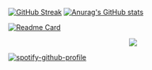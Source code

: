 [![GitHub Streak](https://streak-stats.demolab.com?user=talia-nappin&theme=gotham&hide_border=true)](https://git.io/streak-stats) [![Anurag's GitHub stats](https://github-readme-stats.vercel.app/api?username=talia-nappin&theme=gotham&hide_border=true)](https://github.com/anuraghazra/github-readme-stats)

[![Readme Card](https://github-readme-stats.vercel.app/api/pin/?username=talia-nappin&repo=viscord&theme=gotham&hide_border=true)](https://github.com/anuraghazra/github-readme-stats)

<p align="center">
  <a href="https://skillicons.dev">
    <img src="https://skillicons.dev/icons?i=flutter,react,py,v,vscode" />
  </a>
</p>

[![spotify-github-profile](https://spotify-github-profile.vercel.app/api/view?uid=31iklwguc5psndnqg2xyrkrsbnji&cover_image=false&theme=default&show_offline=false&background_color=0c1115&interchange=true&bar_color=27a98a&bar_color_cover=false)](https://github.com/kittinan/spotify-github-profile)
